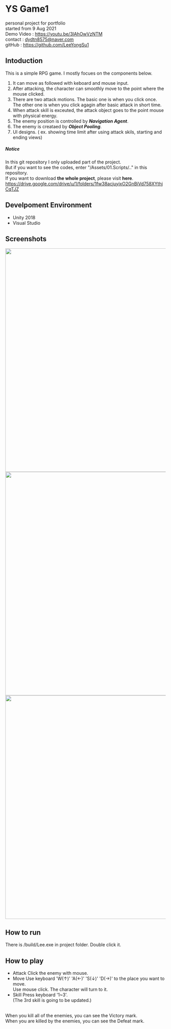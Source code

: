 # YS Game1
personal project for portfolio <br/>
started from 9 Aug 2021 </br>
Demo Video : https://youtu.be/3lAhOwVzNTM </br>
contact : dydtn8575@naver.com </br>
gitHub : https://github.com/LeeYongSu1 </br>

## Intoduction
This is a simple RPG game. I mostly focues on the components below.  
1. It can move as followed with keboard and mouse input.
2. After attacking, the character can smoothly move to the point where the mouse clicked.
3. There are two attack motions. The basic one is when you click once. The other one is when you click agagin after basic attack in short time.
4. When attack skill is exceuted, the attack object goes to the point mouse with physical energy.
5. The enemy position is controlled by ***Navigation Agent***.
6. The enemy is creataed by ***Object Pooling***.
7. UI designs. ( ex. showing time limit after using attack skils, starting and ending views)

##### Notice
In this git repository I only uploaded part of the project. </br>
But if you want to see the codes, enter "/Assets/01.Scripts/.." in this repository. </br>
If you want to download __the whole project__, please visit __here__. </br> <https://drive.google.com/drive/u/1/folders/1fw38acjuyixO2GnBiVd758XYthjCqTJZ>

## Develpoment Environment
- Unity 2018
- Visual Studio

## Screenshots
<img src="https://github.com/LeeYongSu1/YS_GAME_1/images/screenshot1.png" width="700"></img>
<img src="https://github.com/LeeYongSu1/YS_GAME_1/images/screenshot2.png" width="700"></img>
<img src="https://github.com/LeeYongSu1/YS_GAME_1/images/screenshot3.png" width="700"></img>

## How to run
There is /build/Lee.exe in project folder. Double click it.

## How to play
- Attack
Click the enemy with mouse.
- Move
Use keyboard 'W(↑)' 'A(←)' 'S(↓)' 'D(→)' to the place you want to move. </br>
Use mouse click. The character will turn to it.
- Skill
Press keyboard '1~3'. </br>
(The 3rd skill is going to be updated.)
</br>
When you kill all of the enemies, you can see the Victory mark. </br>
When you are killed by the enemies, you can see the Defeat mark. </br>
